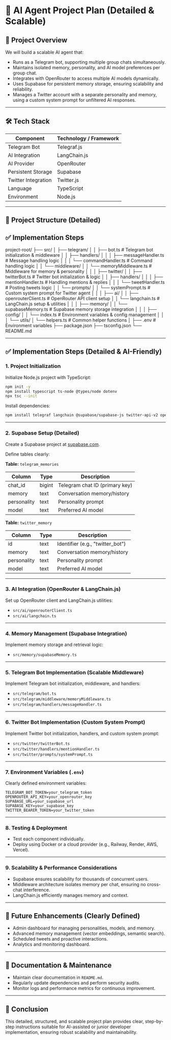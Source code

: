 # 🚀 AI Agent Project Plan (Detailed & Scalable)

## 📌 Project Overview

We will build a scalable AI agent that:

- Runs as a Telegram bot, supporting multiple group chats simultaneously.
- Maintains isolated memory, personality, and AI model preferences per group chat.
- Integrates with OpenRouter to access multiple AI models dynamically.
- Uses Supabase for persistent memory storage, ensuring scalability and reliability.
- Manages a Twitter account with a separate personality and memory, using a custom system prompt for unfiltered AI responses.

---

## 🛠️ Tech Stack

| Component              | Technology / Framework |
|------------------------|------------------------|
| Telegram Bot           | Telegraf.js            |
| AI Integration         | LangChain.js           |
| AI Provider            | OpenRouter             |
| Persistent Storage     | Supabase               |
| Twitter Integration    | Twitter.js             |
| Language               | TypeScript             |
| Environment            | Node.js                |

---

## 📂 Project Structure (Detailed)

## ✅ Implementation Steps
project-root/
├── src/
│ ├── telegram/
│ │ ├── bot.ts # Telegram bot initialization & middleware
│ │ ├── handlers/
│ │ │ ├── messageHandler.ts # Message handling logic
│ │ │ └── commandHandler.ts # Command handling logic
│ │ └── middleware/
│ │ └── memoryMiddleware.ts # Middleware for memory & personality
│ │
│ ├── twitter/
│ │ ├── twitterBot.ts # Twitter bot initialization & logic
│ │ ├── handlers/
│ │ │ ├── mentionHandler.ts # Handling mentions & replies
│ │ │ └── tweetHandler.ts # Posting tweets logic
│ │ └── prompts/
│ │ └── systemPrompt.ts # Custom system prompt for Twitter agent
│ │
│ ├── ai/
│ │ ├── openrouterClient.ts # OpenRouter API client setup
│ │ └── langchain.ts # LangChain.js setup & utilities
│ │
│ ├── memory/
│ │ └── supabaseMemory.ts # Supabase memory storage integration
│ │
│ ├── config/
│ │ └── index.ts # Environment variables & config management
│ │
│ └── utils/
│ └── helpers.ts # Common helper functions
│
├── .env # Environment variables
├── package.json
├── tsconfig.json
└── README.md


---

## ✅ Implementation Steps (Detailed & AI-Friendly)

### 1. Project Initialization

Initialize Node.js project with TypeScript:

```bash
npm init -y
npm install typescript ts-node @types/node dotenv
npx tsc --init
```

Install dependencies:

```bash
npm install telegraf langchain @supabase/supabase-js twitter-api-v2 openai
```

---

### 2. Supabase Setup (Detailed)

Create a Supabase project at [supabase.com](https://supabase.com).

Define tables clearly:

**Table:** `telegram_memories`

| Column       | Type    | Description                      |
|--------------|---------|----------------------------------|
| chat_id      | bigint  | Telegram chat ID (primary key)   |
| memory       | text    | Conversation memory/history      |
| personality  | text    | Personality prompt               |
| model        | text    | Preferred AI model               |

**Table:** `twitter_memory`

| Column       | Type    | Description                      |
|--------------|---------|----------------------------------|
| id           | text    | Identifier (e.g., "twitter_bot") |
| memory       | text    | Conversation memory/history      |
| personality  | text    | Personality prompt               |
| model        | text    | Preferred AI model               |

---

### 3. AI Integration (OpenRouter & LangChain.js)

Set up OpenRouter client and LangChain.js utilities:

- `src/ai/openrouterClient.ts`
- `src/ai/langchain.ts`

---

### 4. Memory Management (Supabase Integration)

Implement memory storage and retrieval logic:

- `src/memory/supabaseMemory.ts`

---

### 5. Telegram Bot Implementation (Scalable Middleware)

Implement Telegram bot initialization, middleware, and handlers:

- `src/telegram/bot.ts`
- `src/telegram/middleware/memoryMiddleware.ts`
- `src/telegram/handlers/messageHandler.ts`

---

### 6. Twitter Bot Implementation (Custom System Prompt)

Implement Twitter bot initialization, handlers, and custom system prompt:

- `src/twitter/twitterBot.ts`
- `src/twitter/handlers/mentionHandler.ts`
- `src/twitter/prompts/systemPrompt.ts`

---

### 7. Environment Variables (`.env`)

Clearly defined environment variables:

```env
TELEGRAM_BOT_TOKEN=your_telegram_token
OPENROUTER_API_KEY=your_openrouter_key
SUPABASE_URL=your_supabase_url
SUPABASE_KEY=your_supabase_key
TWITTER_BEARER_TOKEN=your_twitter_token
```

---

### 8. Testing & Deployment

- Test each component individually.
- Deploy using Docker or a cloud provider (e.g., Railway, Render, AWS, Vercel).

---

### 9. Scalability & Performance Considerations

- Supabase ensures scalability for thousands of concurrent users.
- Middleware architecture isolates memory per chat, ensuring no cross-chat interference.
- LangChain.js efficiently manages memory and context.

---

## 🚧 Future Enhancements (Clearly Defined)

- Admin dashboard for managing personalities, models, and memory.
- Advanced memory management (vector embeddings, semantic search).
- Scheduled tweets and proactive interactions.
- Analytics and monitoring dashboard.

---

## 📖 Documentation & Maintenance

- Maintain clear documentation in `README.md`.
- Regularly update dependencies and perform security audits.
- Monitor logs and performance metrics for continuous improvement.

---

## 🎯 Conclusion

This detailed, structured, and scalable project plan provides clear, step-by-step instructions suitable for AI-assisted or junior developer implementation, ensuring robust scalability and maintainability.